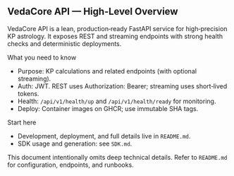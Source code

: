 ## VedaCore API — High‑Level Overview

VedaCore API is a lean, production‑ready FastAPI service for high‑precision KP astrology. It exposes REST and streaming endpoints with strong health checks and deterministic deployments.

What you need to know
- Purpose: KP calculations and related endpoints (with optional streaming).
- Auth: JWT. REST uses Authorization: Bearer; streaming uses short‑lived tokens.
- Health: `/api/v1/health/up` and `/api/v1/health/ready` for monitoring.
- Deploy: Container images on GHCR; use immutable SHA tags.

Start here
- Development, deployment, and full details live in `README.md`.
- SDK usage and generation: see `SDK.md`.

This document intentionally omits deep technical details. Refer to `README.md` for configuration, endpoints, and runbooks.

